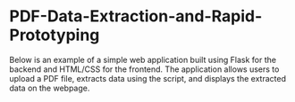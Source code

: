 # PDF-Data-Extraction-and-Rapid-Prototyping
Below is an example of a simple web application built using Flask for the backend and HTML/CSS for the frontend. The application allows users to upload a PDF file, extracts data using the script, and displays the extracted data on the webpage.
